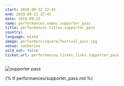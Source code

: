 ```yaml
---
start: 2019-09-22 22:45
end: 2019-09-22 22:45
date: 2019-09-22
name: performances.names.supporter_pass
title: performances.titles.supporter_pass
country: 
language: mixed
image: performers/square/festival_pass.jpg
venue: catherine
sold_out: false
ticket_url: performances.ticket_links.supporter_pass
---
```


<picture>
    <source media="(min-width: 1200px)" srcset="{% asset performers/wide/festival_pass.jpg @path %}">
    <source media="(min-width: 768px)" srcset="{% asset performers/wide/festival_pass.jpg @path %}">
    <img src="{% asset performers/square/festival_pass.jpg @path %}" alt="supporter pass">
</picture>

{% tf performances/supporter_pass.md %}
